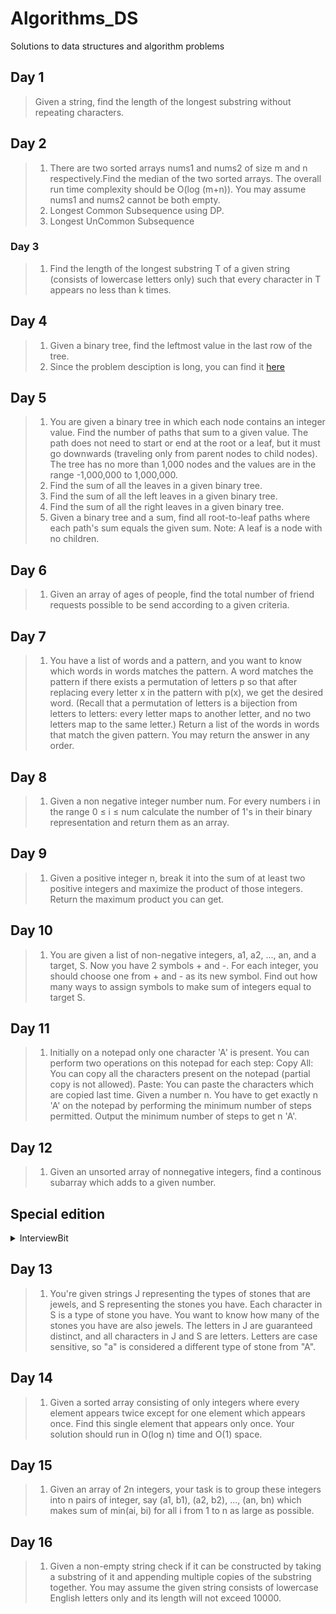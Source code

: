 # Algorithms_DS
Solutions to data structures and algorithm problems

## Day 1
> Given a string, find the length of the longest substring without repeating characters.

## Day 2
>1. There are two sorted arrays nums1 and nums2 of size m and n respectively.Find the median of the two sorted arrays. The overall run time complexity should be O(log (m+n)). You may assume nums1 and nums2 cannot be both empty.
>2. Longest Common Subsequence using DP.
>3. Longest UnCommon Subsequence

### Day 3
>1. Find the length of the longest substring T of a given string (consists of lowercase letters only) such that every character in T appears no less than k times.

## Day 4
>1. Given a binary tree, find the leftmost value in the last row of the tree.
>2. Since the problem desciption is long, you can find it [here](https://leetcode.com/problems/validate-ip-address/)

## Day 5
>1. You are given a binary tree in which each node contains an integer value. Find the number of paths that sum to a given value.
The path does not need to start or end at the root or a leaf, but it must go downwards (traveling only from parent nodes to child nodes).
The tree has no more than 1,000 nodes and the values are in the range -1,000,000 to 1,000,000.
>2. Find the sum of all the leaves in a given binary tree.
>3. Find the sum of all the left leaves in a given binary tree.
>4. Find the sum of all the right leaves in a given binary tree.
>5. Given a binary tree and a sum, find all root-to-leaf paths where each path's sum equals the given sum.
Note: A leaf is a node with no children.

## Day 6
>1. Given an array of ages of people, find the total number of friend requests possible to be send according to a given criteria.

## Day 7
>1. You have a list of words and a pattern, and you want to know which words in words matches the pattern.
A word matches the pattern if there exists a permutation of letters p so that after replacing every letter x in the pattern with p(x), we get the desired word.
(Recall that a permutation of letters is a bijection from letters to letters: every letter maps to another letter, and no two letters map to the same letter.)
Return a list of the words in words that match the given pattern. 
You may return the answer in any order.

## Day 8 
>1. Given a non negative integer number num. For every numbers i in the range 0 ≤ i ≤ num calculate the number of 1's in their binary representation and return them as an array.

## Day 9
>1. Given a positive integer n, break it into the sum of at least two positive integers and maximize the product of those integers. Return the maximum product you can get.

## Day 10
>1. You are given a list of non-negative integers, a1, a2, ..., an, and a target, S. Now you have 2 symbols + and -. For each integer, you should choose one from + and - as its new symbol.
Find out how many ways to assign symbols to make sum of integers equal to target S.

## Day 11
>1. Initially on a notepad only one character 'A' is present. You can perform two operations on this notepad for each step:
Copy All: You can copy all the characters present on the notepad (partial copy is not allowed).
Paste: You can paste the characters which are copied last time.
Given a number n. You have to get exactly n 'A' on the notepad by performing the minimum number of steps permitted. Output the minimum number of steps to get n 'A'.

## Day 12 
>1. Given an unsorted array of nonnegative integers, find a continous subarray which adds to a given number.

## Special edition
<details><summary>InterviewBit</summary>

>1. Given an unsorted array of integers, find the length of longest continuous increasing subsequence (subarray).
>2. Given a read only array of n + 1 integers between 1 and n, find one number that repeats in linear time using less than O(n) space and traversing the stream sequentially O(1) times.
>3. Given a list of non negative integers, arrange them such that they form the largest number.
>4. Given an array containing n distinct numbers taken from 0, 1, 2, ..., n, find the one that is missing from the array.
>5. Given an unsorted integer array, find the first missing positive integer.
>6. Given a singly linked list of N nodes. The task is to find middle of the linked list. For example, if given linked list is 1->2->3->4->5 then output should be 3. 
If there are even nodes, then there would be two middle nodes, we need to print second middle element. For example, if given linked list is 1->2->3->4->5->6 then output should be 4.
>7. Given a linked list of N nodes. The task is to check if the the linked list has a loop. Linked list can contain self loop.
>8. Write a function that returns true if the given Binary Tree is SumTree else false. A SumTree is a Binary Tree where value of every node x is equal to sum of nodes present in its left subtree and right subtree of x. An empty tree is SumTree and sum of an empty tree can be considered as 0. A leaf node is also considered as SumTree.
>9. Given a binary tree and a sum, determine if the tree has a root-to-leaf path such that adding up all the values along the path equals the given sum.
>10. Given a binary tree, check whether it is a mirror of itself (ie, symmetric around its center).
>11. Given an array A of N positive integers and another number X. Determine whether or not there exist two elements in A whose sum is exactly X.
>12. Given an input string, reverse the string word by word.
</details>

## Day 13
>1. You're given strings J representing the types of stones that are jewels, and S representing the stones you have.  Each character in S is a type of stone you have.  You want to know how many of the stones you have are also jewels.
The letters in J are guaranteed distinct, and all characters in J and S are letters. Letters are case sensitive, so "a" is considered a different type of stone from "A".

## Day 14
>1. Given a sorted array consisting of only integers where every element appears twice except for one element which appears once. Find this single element that appears only once. Your solution should run in O(log n) time and O(1) space.

## Day 15
>1. Given an array of 2n integers, your task is to group these integers into n pairs of integer, say (a1, b1), (a2, b2), ..., (an, bn) which makes sum of min(ai, bi) for all i from 1 to n as large as possible.

## Day 16
>1. Given a non-empty string check if it can be constructed by taking a substring of it and appending multiple copies of the substring together. You may assume the given string consists of lowercase English letters only and its length will not exceed 10000.
